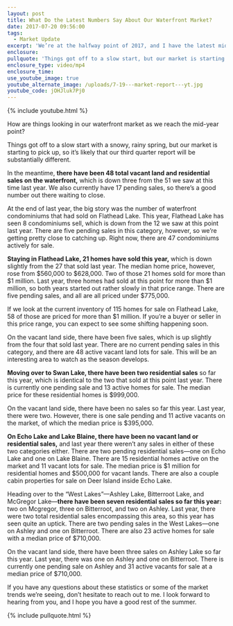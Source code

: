 ```yaml
---
layout: post
title: What Do the Latest Numbers Say About Our Waterfront Market?
date: 2017-07-20 09:56:00
tags:
  - Market Update
excerpt: 'We’re at the halfway point of 2017, and I have the latest mid-year statistics from our market to share with you.'
enclosure:
pullquote: 'Things got off to a slow start, but our market is starting to pick up.'
enclosure_type: video/mp4
enclosure_time:
use_youtube_image: true
youtube_alternate_image: /uploads/7-19---market-report---yt.jpg
youtube_code: jOHJluk7Pj0
---
```



{% include youtube.html %}

How are things looking in our waterfront market as we reach the mid-year point?

Things got off to a slow start with a snowy, rainy spring, but our market is starting to pick up, so it’s likely that our third quarter report will be substantially different.

In the meantime, **there have been 48 total vacant land and residential sales on the waterfront,** which is down three from the 51 we saw at this time last year. We also currently have 17 pending sales, so there’s a good number out there waiting to close.

At the end of last year, the big story was the number of waterfront condominiums that had sold on Flathead Lake. This year, Flathead Lake has seen 8 condominiums sell, which is down from the 12 we saw at this point last year. There are five pending sales in this category, however, so we’re getting pretty close to catching up. Right now, there are 47 condominiums actively for sale.

**Staying in Flathead Lake, 21 homes have sold this year,** which is down slightly from the 27 that sold last year. The median home price, however, rose from $560,000 to $628,000. Two of those 21 homes sold for more than $1 million. Last year, three homes had sold at this point for more than $1 million, so both years started out rather slowly in that price range. There are five pending sales, and all are all priced under $775,000.

If we look at the current inventory of 115 homes for sale on Flathead Lake, 58 of those are priced for more than $1 million. If you’re a buyer or seller in this price range, you can expect to see some shifting happening soon.

On the vacant land side, there have been five sales, which is up slightly from the four that sold last year. There are no current pending sales in this category, and there are 48 active vacant land lots for sale. This will be an interesting area to watch as the season develops.

**Moving over to Swan Lake, there have been two residential sales** so far this year, which is identical to the two that sold at this point last year. There is currently one pending sale and 13 active homes for sale. The median price for these residential homes is $999,000.

On the vacant land side, there have been no sales so far this year. Last year, there were two. However, there is one sale pending and 11 active vacants on the market, of which the median price is $395,000.

**On Echo Lake and Lake Blaine, there have been no vacant land or residential sales,** and last year there weren’t any sales in either of these two categories either. There are two pending residential sales—one on Echo Lake and one on Lake Blaine. There are 15 residential homes active on the market and 11 vacant lots for sale. The median price is $1 million for residential homes and $500,000 for vacant lands. There are also a couple cabin properties for sale on Deer Island inside Echo Lake.

Heading over to the “West Lakes”—Ashley Lake, Bitterroot Lake, and McGregor Lake—**there have been seven residential sales so far this year:** two on Mcgregor, three on Bitterroot, and two on Ashley. Last year, there were two total residential sales encompassing this area, so this year has seen quite an uptick. There are two pending sales in the West Lakes—one on Ashley and one on Bitterroot. There are also 23 active homes for sale with a median price of $710,000.

On the vacant land side, there have been three sales on Ashley Lake so far this year. Last year, there was one on Ashley and one on Bitterroot. There is currently one pending sale on Ashley and 31 active vacants for sale at a median price of $710,000.

If you have any questions about these statistics or some of the market trends we’re seeing, don’t hesitate to reach out to me. I look forward to hearing from you, and I hope you have a good rest of the summer.
<br>

{% include pullquote.html %}